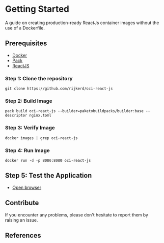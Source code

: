 # Getting Started

A guide on creating production-ready ReactJs container images without the use of a Dockerfile.

## Prerequisites

- [Docker](https://www.docker.com/)
- [Pack](https://buildpacks.io/docs/tools/pack/)
- [ReactJS](https://react.dev/)

### Step 1: Clone the repository

```
git clone https://github.com/rijkerd/oci-react-js
```

### Step 2: Build Image

```
pack build oci-react-js --builder=paketobuildpacks/builder:base --descriptor nginx.toml
```

### Step 3: Verify Image

```
docker images | grep oci-react-js
```

### Step 4: Run Image

```
docker run -d -p 8080:8080 oci-react-js
```

## Step 5: Test the Application

- [Open browser](http://localhost:8080)

## Contribute

If you encounter any problems, please don't hesitate to report them by raising an issue.

## References

